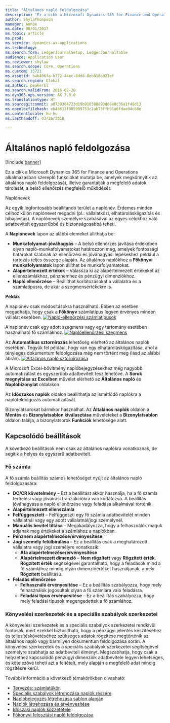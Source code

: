 ```yaml
---
title: "Általános napló feldolgozása"
description: "Ez a cikk a Microsoft Dynamics 365 for Finance and Operations alkalmazásban szereplő funkciókat mutatja be, amelyek megkönnyítik az általános napló feldolgozását, illetve garantálják a megfelelő adatok tárolását, a belső ellenőrzés megfelelő működését."
author: ShylaThompson
manager: AnnBe
ms.date: 08/01/2017
ms.topic: article
ms.prod: 
ms.service: dynamics-ax-applications
ms.technology: 
ms.search.form: LedgerJournalSetup, LedgerJournalTable
audience: Application User
ms.reviewer: shylaw
ms.search.scope: Core, Operations
ms.custom: 15721
ms.assetid: b4b406fa-b772-44ec-8dd8-8eb818a921ef
ms.search.region: Global
ms.author: peakerbl
ms.search.validFrom: 2016-02-28
ms.dyn365.ops.version: AX 7.0.0
ms.translationtype: HT
ms.sourcegitcommit: a0739304723d19b910388893d08e8c36a1f49d13
ms.openlocfilehash: eb46613f805999753c2ab73ffb91a6fdae04c68e
ms.contentlocale: hu-hu
ms.lasthandoff: 03/26/2018

---
```


# <a name="general-journal-processing"></a>Általános napló feldolgozása

[!include [banner](../includes/banner.md)]

Ez a cikk a Microsoft Dynamics 365 for Finance and Operations alkalmazásban szereplő funkciókat mutatja be, amelyek megkönnyítik az általános napló feldolgozását, illetve garantálják a megfelelő adatok tárolását, a belső ellenőrzés megfelelő működését.  

Naplónevek

Az egyik legfontosabb beállítandó terület a naplónév. Érdemes minden célhoz külön naplónevet megadni (pl.: vállalatközi, elhatároláskiigazítás és hibajavítás). A naplónevek személyre szabásával az egyes célokhoz való adatbevitelt egyszerűbbé és biztonságosabbá teheti. 

A **Naplónevek** lapon az alábbi elemeket állíthatja be:

-   **Munkafolyamat-jóváhagyás** – A belső ellenőrzés javítása érdekében olyan napló-munkafolyamatokat határozzon meg, amelyek fontossági határokat szabnak az ellenőrzési és jóváhagyási lépésekhez például a tartozás teljes összege alapján. Az általános naplókhoz a **Főkönyvi munkafolyamatok** lapon állíthat be munkafolyamatokat.
-   **Alapértelmezett értékek** – Válassza ki az alapértelmezett értékeket az ellenszámlákhoz, pénznemhez és pénzügyi dimenziókhoz.
-   **Napló ellenőrzése** – Beállíthat korlátozásokat a vállalatra és a számlatípusra, de akár a szegmensértékekre is. 

**Példák**

A naplónév csak módosításokra használható. Ebben az esetben megadhatja, hogy csak a **Főkönyv** számlatípus legyen érvényes minden vállalat esetében. [![Napló-ellenőrzési számlatípusok](./media/journal-control-account-types1.png)](./media/journal-control-account-types1.png)

A naplónév csak egy adott szegmens vagy egy tartomány esetében használható fő számlákhoz. [![Naplóellenőrzési szegmens](./media/journal-control-segment1.png)](./media/journal-control-segment1.png)

Az **Automatikus sztornírozás** lehetőség elérhető az általános naplók esetében. Tegyük fel például, hogy van egy elhatároláskiigazítása, ahol a tényleges dokumentum feldolgozása még nem történt meg (lásd az alábbi ábrán).
[![Általános napló sztornírozása](./media/general-journal-reversing1.png)](./media/general-journal-reversing1.png) 

A Microsoft Excel-bővítmény naplóbejegyzésekhez még nagyobb automatizálást és egyszerűbb adatbevitelt tesz lehetővé. A **Sorok megnyitása az Excelben** művelet elérhető az **Általános napló** és **Naplóbizonylat** oldalakon. 

Az **Időszakos naplók** oldalon beállíthatja az ismétlődő naplókra a naplófeldolgozás automatizálását. 

Bizonylatsorokat bármikor használhat. Az **Általános naplók** oldalon a **Mentés** és **Bizonylatsablon kiválasztása** műveleteket a **Bizonylatsablon** oldalon találja, a bizonylatsorok **Funkciók** lehetősége alatt.

## <a name="related-setup"></a>Kapcsolódó beállítások
A következő beállítások nem csak az általános naplókra vonatkoznak, de segítik a helyes és egyszerű adatbevitelt.

### <a name="main-account"></a>Fő számla

A fő számla beállítás számos lehetőséget nyújt az általános napló feldolgozására:

-   **DC/CR követelmény** – Ezt a beállítást akkor használja, ha a fő számla terhelési vagy jóváírási tranzakciókra van korlátozva. A beállítás jóváhagyása a napló ellenőrzése vagy feladása alkalmával történik.
-   **Alapértelmezett ellenszámla**
-   **Felfüggesztett** – Felfüggeszti egy fő számla adatbevitelét minden vállalatnál vagy egy adott vállalatnál/jogi személynél.
-   **Manuális bevitel tiltása** – Megakadályozza, hogy a felhasználók maguk adjanak meg értékeket a számlához a naplókban.
-   **Pénznem alapértelmezése/érvényesítése**
-   **Jogi személy felülbírálása** – Ez a beállítás csak a meghatározott vállalatra vagy jogi személyre vonatkozik:
    -   **Áfa alapértelmezése/érvényesítése**
    -   **Alapértelmezett dimenzió** – **Nem rögzített** vagy **Rögzített érték**. **Rögzített érték** segítségével garantálható, hogy a feladások mind a fő számlához mindig olyan dimenzióértéket használjanak, amely **Rögzített** beállítású.
-   **Feladás ellenőrzése**
    -   **Felhasználó érvényesítése** – Ez a beállítás szabályozza, hogy mely felhasználók jogosultak olyan a fő számlára való feladásra.
    -   **Feladási típus érvényesítése** – Ez a beállítás szabályozza, hogy mely feladási típusok megengedettek a fő számlához.

### <a name="accounting-structures-and-advanced-rules-structures"></a>Könyvelési szerkezetek és a speciális szabályok szerkezetei

A könyvelési szerkezetek és a speciális szabályok szerkezetei rendkívül fontosak, mert ezekkel biztosítható, hogy a pénzügyi jelentés készítéséhez és teljesítéskövetéséhez szükséges adatok rögzítése megtörténik az általános napló vagy bármilyen dokumentum feldolgozása során. A könyvelési szerkezetek és a speciális szabályok szerkezetei segítségével személyre szabhatja az adatbeviteli élményt. Megszabhatja, hogy csak a helyzethez kapcsolódó pénzügyi dimenziók adatbevitele legyen lehetséges, és kötelezővé teheti azt a feltételt, mely alapján a megfelelő adat mindig rögzítésre kerül.

További információ a következő témakörökben olvasható:
- [Tervezés: számlatükör](plan-chart-of-accounts.md). 
- [Speciális szabályok létrehozása naplók részére](tasks/create-advanced-rules-journals.md)
- [Naplóbejegyzés létrehozása sablon alapján](tasks/create-journal-entry-template.md)
- [Naplók létrehozása és érvényesítése](tasks/create-validate-journals.md)
- [Időszaki naplók közzététele](tasks/post-periodic-journals.md)
- [Főkönyvi felosztási napló feldolgozása](tasks/process-ledger-allocation-journal.md)



